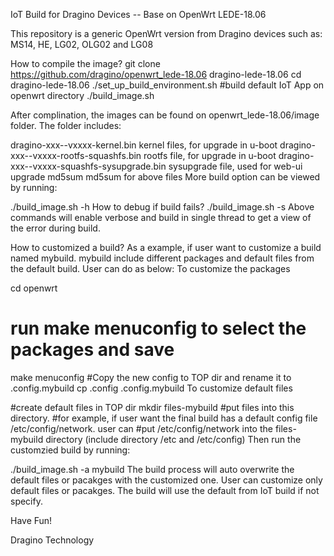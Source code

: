 IoT Build for Dragino Devices -- Base on OpenWrt LEDE-18.06

This repository is a generic OpenWrt version from Dragino devices such as: MS14, HE, LG02, OLG02 and LG08

How to compile the image?
git clone https://github.com/dragino/openwrt_lede-18.06 dragino-lede-18.06
cd dragino-lede-18.06
./set_up_build_environment.sh
#build default IoT App on openwrt directory
./build_image.sh

After complination, the images can be found on openwrt_lede-18.06/image folder. The folder includes:

dragino-xxx--vxxxx-kernel.bin kernel files, for upgrade in u-boot
dragino-xxx--vxxxx-rootfs-squashfs.bin rootfs file, for upgrade in u-boot
dragino-xxx--vxxxx-squashfs-sysupgrade.bin sysupgrade file, used for web-ui upgrade
md5sum md5sum for above files
More build option can be viewed by running:

./build_image.sh -h
How to debug if build fails?
./build_image.sh -s
Above commands will enable verbose and build in single thread to get a view of the error during build.

How to customized a build?
As a example, if user want to customize a build named mybuild. mybuild include different packages and default files from the default build. User can do as below: To customize the packages

cd openwrt
# run make menuconfig to select the packages and save
make menuconfig
#Copy the new config to TOP dir and rename it to .config.mybuild
cp .config .config.mybuild
To customize default files

#create default files in TOP dir
mkdir files-mybuild
#put files into this directory. 
#for example, if user want the final build has a default config file /etc/config/network. user can 
#put /etc/config/network into the files-mybuild directory (include directory /etc and /etc/config)
Then run the customzied build by running:

./build_image.sh -a mybuild
The build process will auto overwrite the default files or pacakges with the customized one. User can customize only default files or pacakges. The build will use the default from IoT build if not specify.

Have Fun!

Dragino Technology


